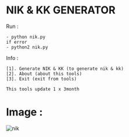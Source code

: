 # NIK & KK GENERATOR

Run :
```
- python nik.py
if error
- python2 nik.py
```
Info :
```
[1]. Generate NIK & KK (to generate nik & kk)
[2]. About (about this tools)
[3]. Exit (exit from tools)

This tools update 1 x 3month
```
# Image :
![nik](https://user-images.githubusercontent.com/45879091/83844736-85b99b80-a6d5-11ea-9771-2cc9d40c131d.jpg)
